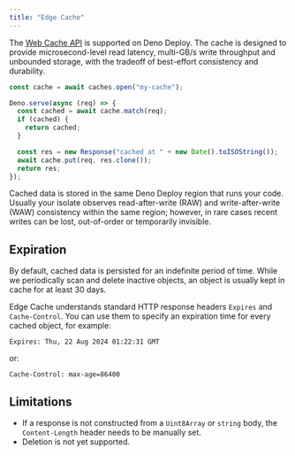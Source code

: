 ```yaml
---
title: "Edge Cache"
---
```


The [Web Cache API](https://developer.mozilla.org/en-US/docs/Web/API/Cache) is
supported on Deno Deploy. The cache is designed to provide microsecond-level
read latency, multi-GB/s write throughput and unbounded storage, with the
tradeoff of best-effort consistency and durability.

```ts
const cache = await caches.open("my-cache");

Deno.serve(async (req) => {
  const cached = await cache.match(req);
  if (cached) {
    return cached;
  }

  const res = new Response("cached at " + new Date().toISOString());
  await cache.put(req, res.clone());
  return res;
});
```

Cached data is stored in the same Deno Deploy region that runs your code.
Usually your isolate observes read-after-write (RAW) and write-after-write (WAW)
consistency within the same region; however, in rare cases recent writes can be
lost, out-of-order or temporarily invisible.

## Expiration

By default, cached data is persisted for an indefinite period of time. While we
periodically scan and delete inactive objects, an object is usually kept in
cache for at least 30 days.

Edge Cache understands standard HTTP response headers `Expires` and
`Cache-Control`. You can use them to specify an expiration time for every cached
object, for example:

```
Expires: Thu, 22 Aug 2024 01:22:31 GMT
```

or:

```
Cache-Control: max-age=86400
```

## Limitations

- If a response is not constructed from a `Uint8Array` or `string` body, the
  `Content-Length` header needs to be manually set.
- Deletion is not yet supported.
